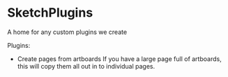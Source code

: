# SketchPlugins
A home for any custom plugins we create


Plugins:
- Create pages from artboards
If you have a large page full of artboards, this will copy them all out in to individual pages.